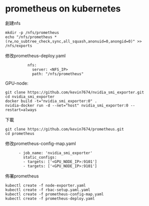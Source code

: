 # prometheus on kubernetes

創建nfs
```
mkdir -p /nfs/prometheus
echo "/nfs/prometheus *(rw,no_subtree_check,sync,all_squash,anonuid=0,anongid=0)" >> /nfs/exports
```

修改prometheus-deploy.yaml
```
          nfs:
            server: <NFS_IP>
            path: "/nfs/prometheus"
```

GPU-node:
```
git clone https://github.com/kevin7674/nvidia_smi_exporter.git
cd nvidia_smi_exporter
docker build -t="nvidia_smi_exporter:0" .
nvidia-docker run -d --net="host" nvidia_smi_exporter:0 --restart=always
```

下載
```
git clone https://github.com/kevin7674/prometheus.git
cd prometheus
```

修改prometheus-config-map.yaml
```
      - job_name: 'nvidia_smi_exporter'
        static_configs:
        - targets: ['<GPU_NODE_IP>:9101']
        - targets: ['<GPU_NODE_IP>:9101']
```

佈署prometheus
```
kubectl create -f node-exporter.yaml
kubectl create -f rbac-setup.yaml.yaml
kubectl create -f prometheus-config-map.yaml
kubectl create -f prometheus-deploy.yaml
```




